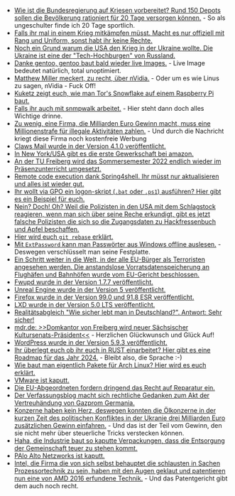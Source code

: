* [Wie ist die Bundesregierung auf Kriesen vorbereitet? Rund 150 Depots sollen die Bevölkerung rationiert für 20 Tage versorgen können.](https://blog.fefe.de/?ts=9cb408b5) - So als ungeschulter finde ich 20 Tage sportlich.
* [Falls ihr mal in einem Krieg mitkämpfen müsst. Macht es nur offiziell mit Rang und Uniform, sonst habt ihr keine Rechte.](https://blog.fefe.de/?ts=9cb40010)
* [Noch ein Grund warum die USA den Krieg in der Ukraine wollte. Die Ukraine ist eine der "Tech-Hochburgen" von Russland.](https://blog.fefe.de/?ts=9cb402d0)
* [Danke gentoo, gentoo baut bald wieder live Images.](https://www.phoronix.com/scan.php?page=news_item&px=Gentoo-GUI-LiveUSB-ISO-Restart) - Live Image bedeutet natürlich, total unoptimiert.
* [Matthew Miller meckert, zu recht, über nVidia.](https://www.phoronix.com/scan.php?page=news_item&px=Fedora-FPL-NVIDIA-Blobs) - Oder um es wie Linus zu sagen, nVidia - Fuck Off!
* [Kuketz zeigt euch, wie man Tor's Snowflake auf einem Raspberry Pi baut.](https://www.kuketz-blog.de/kurzanleitung-snowflake-auf-dem-raspberry-pi-ausfuehren/)
* [Falls ihr auch mit snmpwalk arbeitet.](https://utcc.utoronto.ca/~cks/space/blog/sysadmin/SnmpwalkNotes) - Hier steht dann doch alles Wichtige drinne.
* [Zu wenig, eine Firma, die Milliarden Euro Gewinn macht, muss eine Millionenstrafe für illegale Aktivitäten zahlen.](https://netzpolitik.org/2022/biometrische-ueberwachung-ohne-rechtsgrundlage-clearview-ai-soll-millionenstrafe-in-italien-zahlen/) - Und durch die Nachricht kriegt diese Firma noch kostenfreie Werbung
* [Claws Mail wurde in der Version 4.1.0 veröffentlicht.](https://lwn.net/Articles/890213/)
* [In New York/USA gibt es die erste Gewerkschaft bei amazon.](https://netzpolitik.org/2022/gewerkschafter-chris-smalls-david-gegen-goliamazon/)
* [An der TU Freiberg wird das Sommersemester 2022 endlich wieder im Präsenzunterricht umgesetzt.](https://tu-freiberg.de/presse/sommersemester-wieder-weitgehend-in-praesenz-und-mit-zusaetzlichen-corona-schutzmassnahmen)
* [Remote code execution dank Spring4shell. Ihr müsst nur aktualisieren und alles ist wieder gut.](https://n-komm.de/infos-zu-spring4shell/)
* [Ihr wollt via GPO ein logon-skript (`.bat` oder `.ps1`) ausführen? Hier gibt es ein Beispiel für euch.](http://woshub.com/run-gpo-logon-script-once/)
* [Nein? Doch! Oh? Weil die Polizisten in den USA mit dem Schlagstock reagieren, wenn man sich über seine Reche erkundigt, gibt es jetzt falsche Polizisten die sich so die Zugangsdaten zu Hackfressenbuch und Apfel beschaffen.](https://netzpolitik.org/2022/sicherheitsluecke-falsche-polizisten-holen-sich-nutzerdaten-bei-apple-und-facebook-in-den-usa/)
* [Hier wird euch `git rebase` erklärt.](https://opensource.com/article/22/4/manage-git-commits-rebase-i-command)
* [Mit `ExtPassword` kann man Passwörter aus Windows offline auslesen.](https://www.windowspro.de/tool/kennwoerter-aus-windows-offline-auslesen-kostenlosen-extpassword) - Deswegen verschlüsselt man seine Festplatte.
* [Ein Schritt weiter in die Welt, in der alle EU-Bürger als Terroristen angesehen werden. Die anstandslose Vorratsdatenspeicherung an Flughäfen und Bahnhöfen wurde vom EU-Gericht beschlossen.](https://netzpolitik.org/2022/ohne-konkreten-verdacht-eu-gericht-erlaubt-vorratsdatenspeicherung-an-flughaefen-und-bahnhoefen/)
* [Fwupd wurde in der Version 1.7.7 veröffentlicht.](https://www.phoronix.com/scan.php?page=news_item&px=Fwupd-1.7.7)
* [Unreal Engine wurde in der Version 5 veröffentlicht.](https://www.phoronix.com/scan.php?page=news_item&px=Unreal-Engine-5-Released)
* [Firefox wurde in der Version 99.0 und 91.8 ESR veröffentlicht.](https://www.borncity.com/blog/2022/04/05/firefox-99-0-und-91-8-0esr-freigegeben-2/)
* [LXD wurde in der Version 5.0 LTS veröffentlicht.](https://lwn.net/Articles/890259/)
* [Realitätsabgleich "Wie sicher lebt man in Deutschland?". Antwort: Sehr sicher!](https://netzpolitik.org/2022/polizeiliche-kriminalstatistik-deutschland-schon-wieder-sicherer-und-viele-denken-das-gegenteil/)
* [mdr.de: >>Domkantor von Freiberg wird neuer Sächsischer Kultursenats-Präsident<<](https://www.mdr.de/kultur/sachsen-kultursenat-praesident-koch-100.html) - Herzlichen Glückwunsch und Glück Auf!
* [WordPress wurde in der Version 5.9.3 veröffentlicht.](https://www.borncity.com/blog/2022/04/06/wordpress-5-9-3-freigegeben/)
* [Ihr überlegt euch ob ihr euch in RUST einarbeitet? Hier gibt es eine Roadmap für das Jahr 2024.](https://blog.rust-lang.org/inside-rust/2022/04/04/lang-roadmap-2024.html) - Bleibt also, die Sprache :-)
* [Wie baut man eigentlich Pakete für Arch Linux? Hier wird es euch erklärt.](https://sleepmap.de/2022/packaging-for-arch-linux/)
* [VMware ist kaputt.](https://www.bleepingcomputer.com/news/security/vmware-warns-of-critical-vulnerabilities-in-multiple-products/)
* [Die EU-Abgeordneten fordern dringend das Recht auf Reparatur ein.](https://netzpolitik.org/2022/recht-auf-reparatur-eu-abgeordnete-fordern-besseren-zugang-zu-ersatzteilen/)
* [Der Verfassungsblog macht sich rechtliche Gedanken zum Akt der Vertreuhändung von Gazprom Germania.](https://verfassungsblog.de/eine-treue-hand-fur-schwere-zeiten/)
* [Konzerne haben kein Herz, deswegen konnten die Ölkonzerne in der kurzen Zeit des politischen Konfliktes in der Ukranie drei Milliarden Euro zusätzlichen Gewinn einfahren.](https://www.sonnenseite.com/de/wirtschaft/oelkonzerne-schlagen-aus-hohen-spritpreisen-seit-kriegsbeginn-drei-milliarden-euro-zusaetzlichen-profit/) - Und das ist der Teil vom Gewinn, den sie nicht mehr über steuerliche Tricks verstecken können.
* [Haha, die Industrie baut so kaputte Verpackungen, dass die Entsorgung der Gemeinschaft teuer zu stehen kommt.](https://www.sonnenseite.com/de/umwelt/muelltrennung-ist-fuer-verbraucherinnen-und-verbraucher-zu-kompliziert-geworden/)
* [PAlo Alto Netzworks ist kaputt.](https://www.bleepingcomputer.com/news/security/palo-alto-networks-firewalls-vpns-vulnerable-to-openssl-bug/)
* [Intel, die Firma die von sich selbst behauptet die schlausten in Sachen Prozessortechnik zu sein, haben mit den Augen geklaut und patentieren nun eine von AMD 2016 erfundene Technik.](https://blog.fefe.de/?ts=9cb010ae) - Und das Patentgericht gibt dem auch noch recht.
